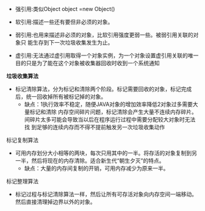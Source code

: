 + 强引用:类似Object object =new Object()

+ 软引用:描述一些还有要但非必须的对象。

+ 弱引用:也用来描述非必须的对象，比软引用强度更弱一些。被弱引用关联的对象只
  能生存到下一次垃圾收集发生为止。

+ 虚引用:无法通过虚引用取得一个对象实例，为一个对象设置虚引用关联的唯一目的只是为了能在这个对象被收集器回收时收到一个系统通知



**垃圾收集算法**

+ 标记清除算法，分为标记和清除两个阶段。标记需要回收的对象，标记完成后，统一回收掉所有被标记掉的对象。
  +  缺点：1执行效率不稳定，随便JAVA对象的增加效率降低2对象过多需要大量标记和清除 内存空间碎片问题，标记清除会产生大量不连续内存碎片。间碎片太多可能会导致当以后在程序运行过程中需要分配较大对象时无法找
    到足够的连续内存而不得不提前触发另一次垃圾收集动作



标记复制算法

+ 可用内存划分大小相等的两块，每次只用其中的一半。将存活的对象复制到另一半，然后将现在的内存清除。适合新生代“朝生夕灭”的特点。
  +  缺点：大量的内存间复制的开销，可用内存减少为原来一半。



标记整理算法

+ 标记过程与标记清除算法一样，然后让所有可存活对象向内存空间一端移动。然后直接清理掉边界以外的对象。